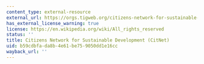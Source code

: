 ```yaml
---
content_type: external-resource
external_url: https://orgs.tigweb.org/citizens-network-for-sustainable-development
has_external_license_warning: true
license: https://en.wikipedia.org/wiki/All_rights_reserved
status: ''
title: Citizens Network for Sustainable Development (CitNet)
uid: b59cdbfa-da8b-4e61-be75-9050dd1e16cc
wayback_url: ''
---
```

